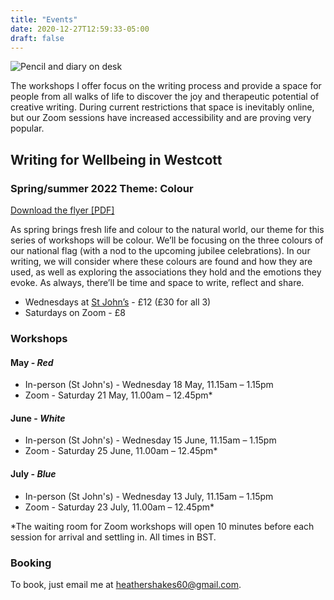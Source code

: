 ```yaml
---
title: "Events"
date: 2020-12-27T12:59:33-05:00
draft: false
---
```

![Pencil and diary on desk](/img/diary-2116244_1920.jpeg)

The workshops I offer focus on the writing process and provide a space for people from all walks of life to discover the joy and therapeutic potential of creative writing. During current restrictions that space is inevitably online, but our Zoom sessions have increased accessibility and are proving very popular.

## Writing for Wellbeing in Westcott

### Spring/summer 2022 Theme: Colour

[Download the flyer [PDF]](/pdf/writing-workshops-may-jul-2022.pdf)

As spring brings fresh life and colour to the natural world, our theme for this series of workshops will be colour. We’ll be focusing on the three colours of our national flag (with a nod to the upcoming jubilee celebrations). In our writing, we will consider where these colours are found and how they are used, as well as exploring the associations they hold and the emotions they evoke. As always, there’ll be time and space to write, reflect and share.

- Wednesdays at [St John’s](https://goo.gl/maps/Z2FqiNCuSs11qcxK7) - £12 (£30 for all 3)
- Saturdays on Zoom - £8

### Workshops 

#### May - _Red_

- In-person (St John's) - Wednesday 18 May, 11.15am – 1.15pm
- Zoom - Saturday 21 May, 11.00am – 12.45pm*

#### June - _White_

- In-person (St John's) - Wednesday 15 June, 11.15am – 1.15pm
- Zoom - Saturday 25 June, 11.00am – 12.45pm*

#### July - _Blue_

- In-person (St John's) - Wednesday 13 July, 11.15am – 1.15pm
- Zoom - Saturday 23 July, 11.00am – 12.45pm*

\*The waiting room for Zoom workshops will open 10 minutes before each session for arrival and settling in. All times in BST.

### Booking

To book, just email me at [heathershakes60@gmail.com](mailto:heathershakes60@gmail.com).
